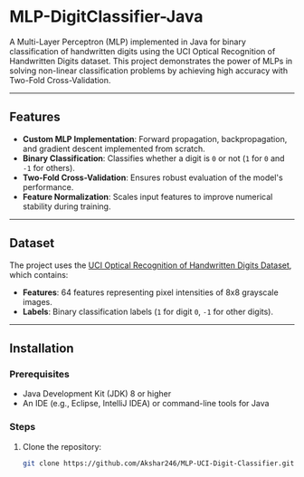 # MLP-DigitClassifier-Java

A Multi-Layer Perceptron (MLP) implemented in Java for binary classification of handwritten digits using the UCI Optical Recognition of Handwritten Digits dataset. This project demonstrates the power of MLPs in solving non-linear classification problems by achieving high accuracy with Two-Fold Cross-Validation.

---

## Features
- **Custom MLP Implementation**: Forward propagation, backpropagation, and gradient descent implemented from scratch.
- **Binary Classification**: Classifies whether a digit is `0` or not (`1` for `0` and `-1` for others).
- **Two-Fold Cross-Validation**: Ensures robust evaluation of the model's performance.
- **Feature Normalization**: Scales input features to improve numerical stability during training.

---

## Dataset
The project uses the [UCI Optical Recognition of Handwritten Digits Dataset](https://archive.ics.uci.edu/ml/datasets/optical+recognition+of+handwritten+digits), which contains:
- **Features**: 64 features representing pixel intensities of 8x8 grayscale images.
- **Labels**: Binary classification labels (`1` for digit `0`, `-1` for other digits).

---

## Installation

### Prerequisites
- Java Development Kit (JDK) 8 or higher
- An IDE (e.g., Eclipse, IntelliJ IDEA) or command-line tools for Java

### Steps
1. Clone the repository:
   ```bash
   git clone https://github.com/Akshar246/MLP-UCI-Digit-Classifier.git
